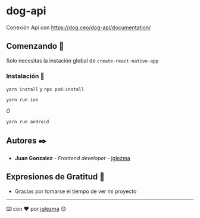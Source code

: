 # dog-api

Conexión Api con https://dog.ceo/dog-api/documentation/

## Comenzando 🚀

Solo necesitas la instación global de `create-react-native-app`

### Instalación 🔧

`yarn install` y `npx pod-install` 


```
yarn run ios
```

_O_

```
yarn run android
```

## Autores ✒️

* **Juan Gonzalez** - *Frontend developer* - [jglezma](https://gist.github.com/jglezma)
## Expresiones de Gratitud 🎁

* Gracias por tomarse el tiempo de ver mi proyecto



---
⌨️ con ❤️ por [jglezma](https://gist.github.com/jglezma) 😊